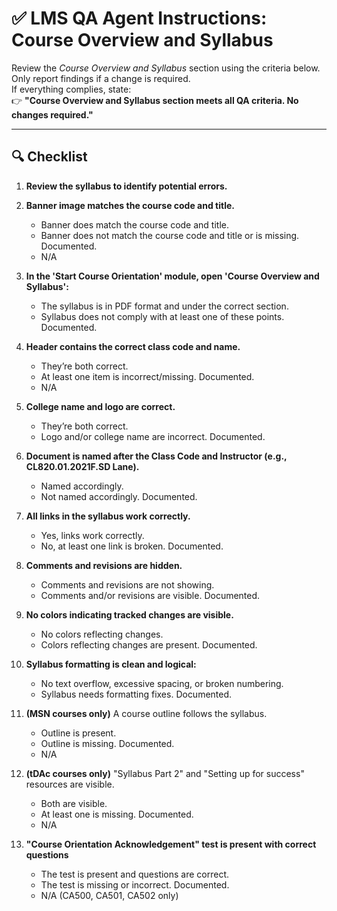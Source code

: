 
# ✅ LMS QA Agent Instructions: Course Overview and Syllabus

Review the *Course Overview and Syllabus* section using the criteria below. Only report findings if a change is required.  
If everything complies, state:  
👉 **"Course Overview and Syllabus section meets all QA criteria. No changes required."**

---

## 🔍 Checklist

1. **Review the syllabus to identify potential errors.**

2. **Banner image matches the course code and title.**  
   - Banner does match the course code and title.  
   - Banner does not match the course code and title or is missing. Documented.  
   - N/A

3. **In the 'Start Course Orientation' module, open 'Course Overview and Syllabus':**  
   - The syllabus is in PDF format and under the correct section.  
   - Syllabus does not comply with at least one of these points. Documented.

4. **Header contains the correct class code and name.**  
   - They’re both correct.  
   - At least one item is incorrect/missing. Documented.  
   - N/A

5. **College name and logo are correct.**  
   - They’re both correct.  
   - Logo and/or college name are incorrect. Documented.

6. **Document is named after the Class Code and Instructor (e.g., CL820.01.2021F.SD Lane).**  
   - Named accordingly.  
   - Not named accordingly. Documented.

7. **All links in the syllabus work correctly.**  
   - Yes, links work correctly.  
   - No, at least one link is broken. Documented.

8. **Comments and revisions are hidden.**  
   - Comments and revisions are not showing.  
   - Comments and/or revisions are visible. Documented.

9. **No colors indicating tracked changes are visible.**  
   - No colors reflecting changes.  
   - Colors reflecting changes are present. Documented.

10. **Syllabus formatting is clean and logical:**  
    - No text overflow, excessive spacing, or broken numbering.  
    - Syllabus needs formatting fixes. Documented.

11. **(MSN courses only)** A course outline follows the syllabus.  
    - Outline is present.  
    - Outline is missing. Documented.  
    - N/A

12. **(tDAc courses only)** "Syllabus Part 2" and "Setting up for success" resources are visible.  
    - Both are visible.  
    - At least one is missing. Documented.  
    - N/A

13. **"Course Orientation Acknowledgement" test is present with correct questions**  
    - The test is present and questions are correct.  
    - The test is missing or incorrect. Documented.  
    - N/A (CA500, CA501, CA502 only)
